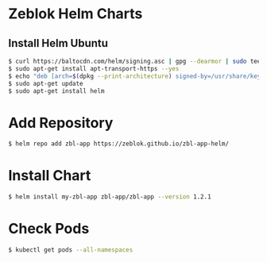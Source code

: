 # Zeblok Helm Charts

## Install Helm Ubuntu
```bash
$ curl https://baltocdn.com/helm/signing.asc | gpg --dearmor | sudo tee /usr/share/keyrings/helm.gpg > /dev/null
$ sudo apt-get install apt-transport-https --yes
$ echo "deb [arch=$(dpkg --print-architecture) signed-by=/usr/share/keyrings/helm.gpg] https://baltocdn.com/helm/stable/debian/ all main" | sudo tee /etc/apt/sources.list.d/helm-stable-debian.list
$ sudo apt-get update
$ sudo apt-get install helm
```

# Add Repository
```bash
$ helm repo add zbl-app https://zeblok.github.io/zbl-app-helm/
```

# Install Chart
```bash
$ helm install my-zbl-app zbl-app/zbl-app --version 1.2.1
```

# Check Pods 
```bash
$ kubectl get pods --all-namespaces 
```